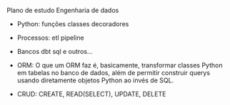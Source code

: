 Plano de estudo Engenharia de dados

- Python:
    funções
    classes
    decoradores

- Processos:
    etl
    pipeline

- Bancos
    dbt
    sql
    e outros...

- ORM: O que um ORM faz é, basicamente, transformar classes Python em tabelas no banco de dados, além de permitir construir querys usando diretamente objetos Python ao invés de SQL.

- CRUD: CREATE, READ(SELECT), UPDATE, DELETE